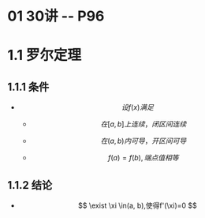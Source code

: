 # 01 30讲 -- P96



# 1.1 罗尔定理



## 1.1.1 条件

* $$
  设f(x)满足
  $$

  * $$
    在[a,b]上连续，闭区间连续
    $$

  * $$
    在(a,b)内可导，开区间可导
    $$

  * $$
    f(a)=f(b),端点值相等
    $$



## 1.1.2 结论

* $$
  \exist \xi \in(a, b),使得f'(\xi)=0
  $$



